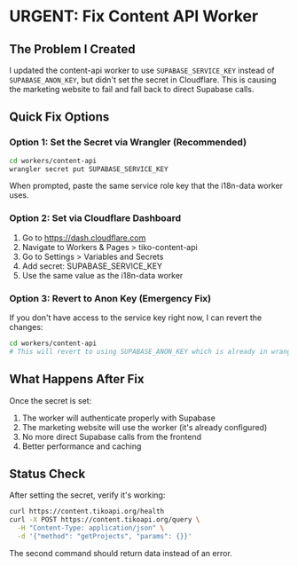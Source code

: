 # URGENT: Fix Content API Worker

## The Problem I Created
I updated the content-api worker to use `SUPABASE_SERVICE_KEY` instead of `SUPABASE_ANON_KEY`, but didn't set the secret in Cloudflare. This is causing the marketing website to fail and fall back to direct Supabase calls.

## Quick Fix Options

### Option 1: Set the Secret via Wrangler (Recommended)
```bash
cd workers/content-api
wrangler secret put SUPABASE_SERVICE_KEY
```
When prompted, paste the same service role key that the i18n-data worker uses.

### Option 2: Set via Cloudflare Dashboard
1. Go to https://dash.cloudflare.com
2. Navigate to Workers & Pages > tiko-content-api
3. Go to Settings > Variables and Secrets
4. Add secret: SUPABASE_SERVICE_KEY
5. Use the same value as the i18n-data worker

### Option 3: Revert to Anon Key (Emergency Fix)
If you don't have access to the service key right now, I can revert the changes:
```bash
cd workers/content-api
# This will revert to using SUPABASE_ANON_KEY which is already in wrangler.toml
```

## What Happens After Fix
Once the secret is set:
1. The worker will authenticate properly with Supabase
2. The marketing website will use the worker (it's already configured)
3. No more direct Supabase calls from the frontend
4. Better performance and caching

## Status Check
After setting the secret, verify it's working:
```bash
curl https://content.tikoapi.org/health
curl -X POST https://content.tikoapi.org/query \
  -H "Content-Type: application/json" \
  -d '{"method": "getProjects", "params": {}}'
```

The second command should return data instead of an error.
